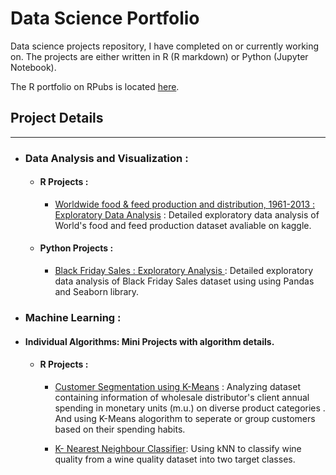 # Data Science Portfolio
Data science projects repository, I have completed on or currently working on. The projects are either written in R (R markdown) or Python (Jupyter Notebook). 

The R portfolio on RPubs is located [here](http://rpubs.com/mayu2019).

## Project Details
-----------------------------------------------------------------------------------------------------------------------------------       
 - ### Data Analysis and Visualization :
 
     - #### R Projects :  
       - [Worldwide food & feed production and distribution, 1961-2013 : Exploratory Data Analysis](http://rpubs.com/mayu2019/FAO) : Detailed exploratory data analysis of World's food and feed production dataset avaliable on kaggle.

     - #### Python Projects : 
       - [Black Friday Sales : Exploratory Analysis ](https://github.com/MayuriIngle/Data-Science-Portfolio/blob/master/Black%20Friday%20Sales.ipynb) : Detailed exploratory data analysis of Black Friday Sales dataset using  using Pandas and Seaborn library.
       
 - ### Machine Learning :
 
  - #### Individual Algorithms: Mini Projects with algorithm details.
  
    - #### R Projects :
      - [Customer Segmentation using K-Means](http://rpubs.com/mayu2019/K-Means) : Analyzing dataset containing information of wholesale distributor's client annual spending in monetary units (m.u.) on diverse product categories . And using K-Means alogorithm to seperate or group customers based on their spending habits.
      
       - [K- Nearest Neighbour Classifier](http://rpubs.com/mayu2019/knn_WineQuality): Using kNN to classify wine quality from a wine quality dataset into two target classes.
